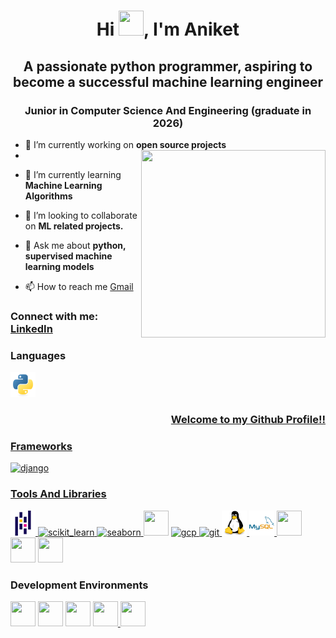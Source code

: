 <h1 align="center">Hi <img src = "https://media.tenor.com/InfbZnZgATIAAAAi/hand-gif.gif" height = "40" width = "40"/>, I'm Aniket</h1>
<h2 align="center">A passionate python programmer, aspiring to become a successful machine learning engineer</h2>
<h3 align = "center">Junior in Computer Science And Engineering (graduate in 2026)</h3>


- 🔭 I’m currently working on **open source projects**
- <div>
  <img align = "right" src = "https://media.tenor.com/rlU1iHrbvv8AAAAM/aizen.gif" height = "300" width = "295"/>
</div>

- 🌱 I’m currently learning **Machine Learning Algorithms**

- 👯 I’m looking to collaborate on **ML related projects.**

- 💬 Ask me about **python, supervised machine learning models**

- 📫 How to reach me <a href = "aniket22217pawar@gmail.com">Gmail</a>

<h3 align="left">Connect with me: <a href = "https://www.linkedin.com/in/aniketpawar705/">LinkedIn</a> </h3>
<p align="left">
</p>

<h3 align="left">Languages</h3>
<a href="https://www.python.org" target="_blank" rel="noreferrer"> <img src="https://raw.githubusercontent.com/devicons/devicon/master/icons/python/python-original.svg" alt="python" width="40" height="40"/>
<h3 align = "right">Welcome to my Github Profile!!</h3>
<h3 align = "left">Frameworks</h3>
<a href="https://www.djangoproject.com/" target="_blank" rel="noreferrer"> <img src="https://cdn.worldvectorlogo.com/logos/django.svg" alt="django" width="40" height="40"/>

<h3 aling = "left">Tools And Libraries</h3>
</a> <a href="https://pandas.pydata.org/" target="_blank" rel="noreferrer"> <img src="https://raw.githubusercontent.com/devicons/devicon/2ae2a900d2f041da66e950e4d48052658d850630/icons/pandas/pandas-original.svg" alt="pandas" width="40" height="40"/> </a>  </a> <a href="https://scikit-learn.org/" target="_blank" rel="noreferrer"> <img src="https://upload.wikimedia.org/wikipedia/commons/0/05/Scikit_learn_logo_small.svg" alt="scikit_learn" width="40" height="40"/> </a> <a href="https://seaborn.pydata.org/" target="_blank" rel="noreferrer"> <img src="https://seaborn.pydata.org/_images/logo-mark-lightbg.svg" alt="seaborn" width="40" height="40"/> </a> <a href ="https://numpy.org"><img src = "https://cdn.worldvectorlogo.com/logos/numpy-1.svg" width = "40" height = "40"/></a> </a> <a href="https://cloud.google.com" target="_blank" rel="noreferrer"> <img src="https://www.vectorlogo.zone/logos/google_cloud/google_cloud-icon.svg" alt="gcp" width="40" height="40"/> </a> <a href="https://git-scm.com/" target="_blank" rel="noreferrer"> <img src="https://www.vectorlogo.zone/logos/git-scm/git-scm-icon.svg" alt="git" width="40" height="40"/> </a> <a href="https://www.linux.org/" target="_blank" rel="noreferrer"> <img src="https://raw.githubusercontent.com/devicons/devicon/master/icons/linux/linux-original.svg" alt="linux" width="40" height="40"/>  </a> <a href="https://www.mysql.com/" target="_blank" rel="noreferrer"> <img src="https://raw.githubusercontent.com/devicons/devicon/master/icons/mysql/mysql-original-wordmark.svg" alt="mysql" width="40" height="40"/> <a href = "https://github.com/" target="_blank"> <img src = "https://cdn.worldvectorlogo.com/logos/github-icon-2.svg" width = "40" height = "40"/></a> <a href = "https://html.com/" target="_blank"> <img src = "https://cdn.worldvectorlogo.com/logos/html-1.svg" width = "40" height = "40"/></a> <a href = "https://html.com/" target="_blank"> <img src = "https://cdn.worldvectorlogo.com/logos/css-3.svg"  width = "40" height = "40"/></a>

<h3 aling = "left">Development Environments</h3>
<p> <a href = "https://code.visualstudio.com/docs" target="_blank"><img src = "https://cdn.worldvectorlogo.com/logos/visual-studio-code-1.svg" width = "40" height = "40"/></a> <a href = "https://www.jetbrains.com/pycharm/" target="_blank"> <img src = "https://cdn.worldvectorlogo.com/logos/jetbrains-pycharm.svg" width = "40" height = "40"/></a>
<a href = "https://www.microsoft.com/en-us/software-download/windows11"><img src = "https://cdn.worldvectorlogo.com/logos/microsoft-windows-22.svg" width = "40" height = "40"/></a> <a href = "https://ubuntu.com/"> <img src = "https://cdn.worldvectorlogo.com/logos/ubuntu-4.svg" width = "40" height = "40"/> </a> <a href = "https://www.debian.org/"> <img src = "https://cdn.worldvectorlogo.com/logos/debian-2.svg" width = "40" height = "40"/></a> </p>
